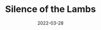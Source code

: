 ---
title: "Silence of the Lambs"
slug: silence-of-the-lambs
excerpt: ""
category: "Watch"
subcategory: "Film"
date: 2022-03-28
cover: "https://res.cloudinary.com/dbi2zounq/image/upload/v1651048792/Digital%20garden/media/silence-of-the-lambs_zajmg3.jpg"
listingOnly: true
---